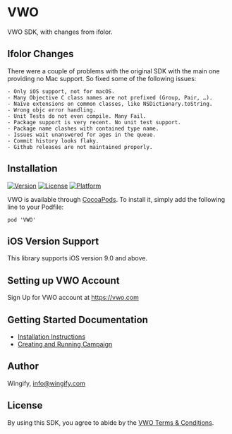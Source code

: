 # VWO

VWO SDK, with changes from ifolor.

## Ifolor Changes

There were a couple of problems with the original SDK with the main one
providing no Mac support. So fixed some of the following issues:

    - Only iOS support, not for macOS.
    - Many Objective C class names are not prefixed (Group, Pair, …).
    - Naïve extensions on common classes, like NSDictionary.toString.
    - Wrong objc error handling.
    - Unit Tests do not even compile. Many Fail.
    - Package support is very recent. No unit test support.
    - Package name clashes with contained type name.
    - Issues wait unanswered for ages in the queue.
    - Commit history looks flaky.
    - Github releases are not maintained properly.

## Installation

[![Version](https://img.shields.io/cocoapods/v/VWO.svg?style=flat)](http://cocoapods.org/pods/VWO)
[![License](https://img.shields.io/cocoapods/l/VWO.svg?style=flat)](http://cocoapods.org/pods/VWO)
[![Platform](https://img.shields.io/cocoapods/p/VWO.svg?style=flat)](http://cocoapods.org/pods/VWO)

VWO is available through [CocoaPods](http://cocoapods.org). To install
it, simply add the following line to your Podfile:

```
pod 'VWO'
```

## iOS Version Support

This library supports iOS version 9.0 and above.

## Setting up VWO Account

Sign Up for VWO account at https://vwo.com

## Getting Started Documentation
* [Installation Instructions](http://developers.vwo.com/reference#ios-sdk-installation)
* [Creating and Running Campaign](https://vwo.com/knowledge/folder-creating-mobile-app-campaigns/)

## Author

Wingify, info@wingify.com

## License

By using this SDK, you agree to abide by the [VWO Terms & Conditions](https://vwo.com/terms-conditions).
